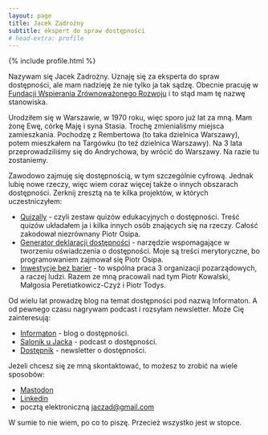 ```yaml
---
layout: page
title: Jacek Zadrożny
subtitle: ekspert do spraw dostępności
# head-extra: profile
---
```

{% include profile.html %}

Nazywam się Jacek Zadrożny. Uznaję się za eksperta do spraw dostępności, ale mam nadzieję że nie tylko ja tak sądzę. Obecnie pracuję w [Fundacji Wspierania Zrównoważonego Rozwoju](https://fwzr.pl) i to stąd mam tę nazwę stanowiska.

Urodziłem się w Warszawie, w 1970 roku, więc sporo już lat za mną. Mam żonę Ewę, córkę Maję i syna Stasia. Trochę zmienialiśmy miejsca zamieszkania. Pochodzę z Rembertowa (to taka dzielnica Warszawy), potem mieszkałem na Targówku (to też dzielnica Warszawy). Na 3 lata przeprowadziliśmy się do Andrychowa, by wrócić do Warszawy. Na razie tu zostaniemy.

Zawodowo zajmuję się dostępnością, w tym szczególnie cyfrową. Jednak lubię nowe rzeczy, więc wiem coraz więcej także o innych obszarach dostępności. Zerknij zresztą na te kilka projektów, w których uczestniczyłem:

* [Quizally](https://quizally.pl) - czyli zestaw quizów edukacyjnych o dostępności. Treść quizów układałem ja i kilka innych osób znających się na rzeczy. Całość zakodował niezrównany Piotr Osipa.
* [Generator deklaracji dostępności](https://deklaracja-dostepnosci.info/generator) - narzędzie wspomagające w tworzeniu oświadczenia o dostępności. Moje są treści merytoryczne, bo programowaniem zajmował się Piotr Osipa.
* [Inwestycje bez barier](https://inwestycjedlawszystkich.pl) - to wspólna praca 3 organizacji pozarządowych, a raczej ludzi. Razem ze mną pracowali nad tym Piotr Kowalski, Małgosia Peretiatkowicz-Czyż i Piotr Todys.

Od wielu lat prowadzę blog na temat dostępności pod nazwą Informaton. A od pewnego czasu nagrywam podcast i rozsyłam newsletter. Może Cię zainteresują:

* [Informaton](https://informaton.blog) - blog o dostępności.
* [Salonik u Jacka](https://anchor.fm/jaczad) - podcast o dostępności.
* [Dostępnik](https://dostepnik.substack.com) - newsletter o dostępności.

Jeżeli chcesz się ze mną skontaktować, to możesz to zrobić na wiele sposobów:

* [Mastodon](https://101010.pl/@jaczad)
* [Linkedin](https://linkedin.com/li/jaczad)
* pocztą elektroniczną <jaczad@gmail.com>

W sumie to nie wiem, po co to piszę. Przecież wszystko jest w stopce.